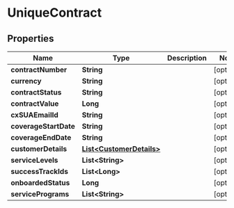 

# UniqueContract


## Properties

| Name | Type | Description | Notes |
|------------ | ------------- | ------------- | -------------|
|**contractNumber** | **String** |  |  [optional] |
|**currency** | **String** |  |  [optional] |
|**contractStatus** | **String** |  |  [optional] |
|**contractValue** | **Long** |  |  [optional] |
|**cxSUAEmailId** | **String** |  |  [optional] |
|**coverageStartDate** | **String** |  |  [optional] |
|**coverageEndDate** | **String** |  |  [optional] |
|**customerDetails** | [**List&lt;CustomerDetails&gt;**](CustomerDetails.md) |  |  [optional] |
|**serviceLevels** | **List&lt;String&gt;** |  |  [optional] |
|**successTrackIds** | **List&lt;Long&gt;** |  |  [optional] |
|**onboardedStatus** | **Long** |  |  [optional] |
|**servicePrograms** | **List&lt;String&gt;** |  |  [optional] |



